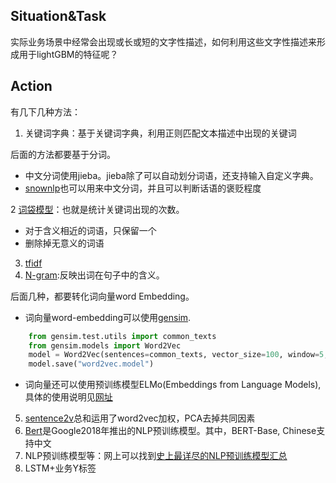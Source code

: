 ## Situation&Task
实际业务场景中经常会出现或长或短的文字性描述，如何利用这些文字性描述来形成用于lightGBM的特征呢？
## Action
有几下几种方法：
1. 关键词字典：基于关键词字典，利用正则匹配文本描述中出现的关键词

后面的方法都要基于分词。
- 中文分词使用jieba。jieba除了可以自动划分词语，还支持输入自定义字典。</br>
- [snownlp](https://github.com/isnowfy/snownlp)也可以用来中文分词，并且可以判断话语的褒贬程度</br>

2 [词袋模型](https://www.cnblogs.com/HuZihu/p/9576794.html)：也就是统计关键词出现的次数。
- 对于含义相近的词语，只保留一个
- 删除掉无意义的词语
3. [tfidf](https://www.cnblogs.com/HuZihu/p/9576794.html)
4. [N-gram](https://zhuanlan.zhihu.com/p/32829048):反映出词在句子中的含义。  

后面几种，都要转化词向量word Embedding。</br>
- 词向量word-embedding可以使用[gensim](https://radimrehurek.com/gensim/models/word2vec.html).
```python
    from gensim.test.utils import common_texts
    from gensim.models import Word2Vec
    model = Word2Vec(sentences=common_texts, vector_size=100, window=5, min_count=1, workers=4)
    model.save("word2vec.model")
```
- 词向量还可以使用预训练模型ELMo(Embeddings from Language Models),具体的使用说明见[网址](https://www.analyticsvidhya.com/blog/2019/03/learn-to-use-elmo-to-extract-features-from-text/?utm_source=blog&utm_medium=top-pretrained-models-nlp-article)

5. [sentence2v](https://blog.csdn.net/promisejia/article/details/88364569)总和运用了word2vec加权，PCA去掉共同因素
6. [Bert](https://blog.csdn.net/jiaowoshouzi/article/details/89073944)是Google2018年推出的NLP预训练模型。其中，BERT-Base, Chinese支持中文
7. NLP预训练模型等：网上可以找到[史上最详尽的NLP预训练模型汇总](https://zhuanlan.zhihu.com/p/62760251)
8. LSTM+业务Y标签


